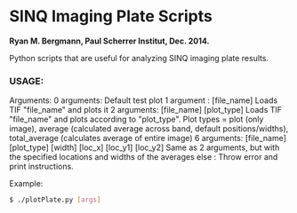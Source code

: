 SINQ Imaging Plate Scripts
========
**Ryan M. Bergmann, Paul Scherrer Institut, Dec. 2014.**

Python scripts that are useful for analyzing SINQ imaging plate results.

### USAGE:

Arguments:
0 arguments:  Default test plot
1 argument :  [file_name]  Loads TIF "file_name" and plots it
2 arguments:  [file_name] [plot_type] Loads TIF "file_name" and plots according to "plot_type".  Plot types = plot (only image), average (calculated average across band, default positions/widths), total_average (calculates average of entire image)	
6 arguments:  [file_name] [plot_type] [width] [loc_x] [loc_y1] [loc_y2] Same as 2 arguments, but with the specified locations and widths of the averages
else       :  Throw error and print instructions.

Example:
``` bash
$ ./plotPlate.py [args]
```

